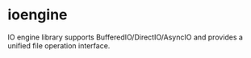 # ioengine
IO engine library supports BufferedIO/DirectIO/AsyncIO and provides a unified file operation interface.

